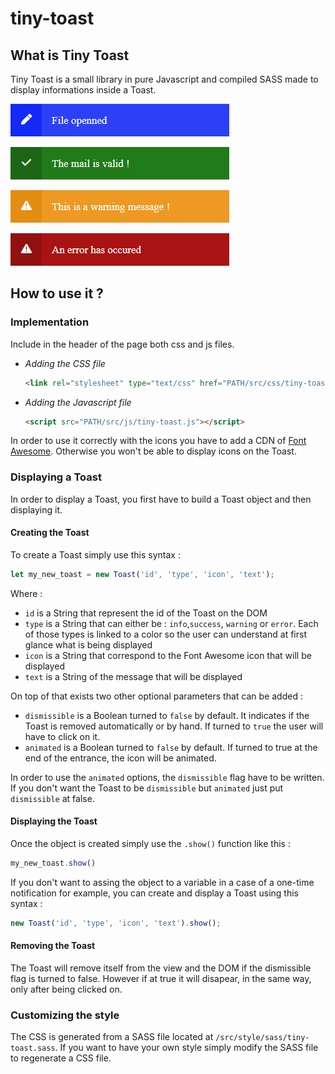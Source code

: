 # tiny-toast

## What is Tiny Toast
Tiny Toast is a small library in pure Javascript and compiled SASS made to display informations inside a Toast.

![Toast displaying an information](/References/Images/info-toast.png)

![Toast displaying a success](/References/Images/success-toast.png)

![Toast displaying a warning](/References/Images/warning-toast.png)

![Toast displaying an error](/References/Images/error-toast.png)

## How to use it ?

### Implementation
Include in the header of the page both css and js files.

* _Adding the CSS file_
    ```html
    <link rel="stylesheet" type="text/css" href="PATH/src/css/tiny-toast.css">
    ```

* _Adding the Javascript file_
    ```html
    <script src="PATH/src/js/tiny-toast.js"></script>
    ```

In order to use it correctly with the icons you have to add a CDN of [Font Awesome](https://fontawesome.com/). Otherwise you won't be able to display icons on the Toast.

### Displaying a Toast
In order to display a Toast, you first have to build a Toast object and then displaying it.

#### Creating the Toast
To create a Toast simply use this syntax :
```js
let my_new_toast = new Toast('id', 'type', 'icon', 'text');
```
Where :
* `id` is a String that represent the id of the Toast on the DOM
* `type` is a String that can either be : `info`,`success`, `warning` or `error`. Each of those types is linked to a color so the user can understand at first glance what is being displayed
* `icon` is a String that correspond to the Font Awesome icon that will be displayed
* `text` is a String of the message that will be displayed

On top of that exists two other optional parameters that can be added :
* `dismissible` is a Boolean turned to `false` by default. It indicates if the Toast is removed automatically or by hand. If turned to `true` the user will have to click on it.
* `animated` is a Boolean turned to `false`
 by default. If turned to true at the end of the entrance, the icon will be animated.

 In order to use the `animated` options, the `dismissible` flag have to be written. If you don't want the Toast to be `dismissible` but `animated` just put `dismissible` at false.

#### Displaying the Toast
Once the object is created simply use the `.show()` function like this : 
```js
my_new_toast.show()
```

If you don't want to assing the object to a variable in a case of a one-time notification for example, you can create and display a Toast using this syntax :
```js
new Toast('id', 'type', 'icon', 'text').show();
```

#### Removing the Toast
The Toast will remove itself from the view and the DOM if the dismissible flag is turned to false. However if at true it will disapear, in the same way, only after being clicked on.

### Customizing the style
The CSS is generated from a SASS file located at `/src/style/sass/tiny-toast.sass`. If you want to have your own style simply modify the SASS file to regenerate a CSS file.